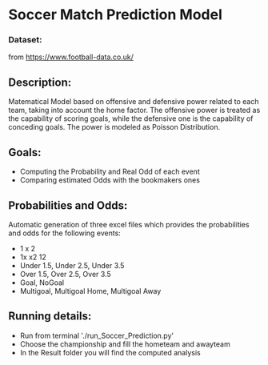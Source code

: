 # Soccer Match Prediction Model

### Dataset:
from https://www.football-data.co.uk/

## Description:
Matematical Model based on offensive and defensive power related to each team, taking into account the home factor. The offensive power is treated as the capability of scoring goals, while the defensive one is the capability of conceding goals. The power is modeled as Poisson Distribution.

## Goals:
  - Computing the Probability and Real Odd of each event
  - Comparing estimated Odds with the bookmakers ones

## Probabilities and Odds:
Automatic generation of three excel files which provides the probabilities and odds for the following events:
  - 1 x 2
  - 1x x2 12
  - Under 1.5, Under 2.5, Under 3.5
  - Over 1.5, Over 2.5, Over 3.5
  - Goal, NoGoal
  - Multigoal, Multigoal Home, Multigoal Away

## Running details:
  - Run from terminal './run_Soccer_Prediction.py'
  - Choose the championship and fill the hometeam and awayteam 
  - In the Result folder you will find the computed analysis

